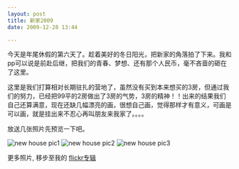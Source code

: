 ```yaml
---
layout: post
title: 新家2009
date: 2009-12-28 13:44

---
```

今天是年尾休假的第六天了。趁着美好的冬日阳光，把新家的角落拍了下来。我和pp可以说是前赴后继，把我们的青春、梦想、还有那个人民币，毫不吝啬的砸在了这里。

这里是我们打算相对长期驻扎的营地了，虽然没有买到本来想买的3房，但通过我们的努力，已经把99平的2房做出了3房的气势，3房的精神！！出来的结果我们自己还算满意，现在还缺几幅漂亮的画，很想自己画，觉得那样才有意义，可画是可以画，就是挂出来不忍心再叫朋友来我家了。。。。

放送几张照片先预览一下吧。

![new house pic1](http://leoblog.u.qiniudn.com/20091228_new-house-a.jpg/400.png)
![new house pic2](http://leoblog.u.qiniudn.com/20091228_new-house-b.jpg/400.png)
![new house pic3](http://leoblog.u.qiniudn.com/20091228_new-house-c.jpg/400.png)


更多照片, 移步至我的 [flickr专辑](http://www.flickr.com/photos/leoshcn/sets/72157622959076237/)